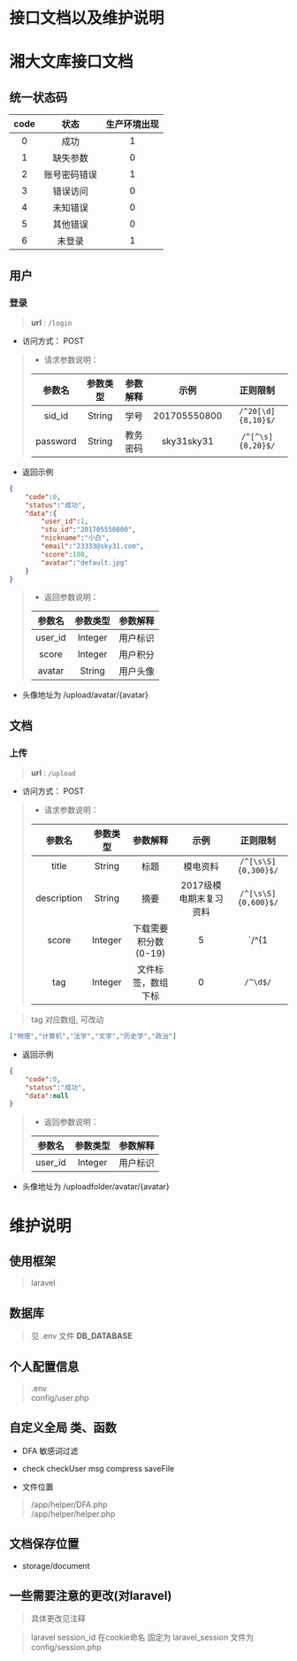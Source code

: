 # 接口文档以及维护说明
# 湘大文库接口文档  

## 统一状态码  

|code|状态|生产环境出现|  
| :----: | :----: | :----: |
|0|成功|1|
|1|缺失参数|0|
|2|账号密码错误|1|
|3|错误访问|0|
|4|未知错误|0|
|5|其他错误|0|
|6|未登录|1|

## 用户  

### 登录  

> **url** :  `/login`  

* 访问方式：  POST  

> * 请求参数说明：
>  
> |参数名|参数类型|参数解释|示例|正则限制|  
> | :----: | :---: | :---: | :---: |:---:|
> |sid_id|String|学号|201705550800|`/^20[\d]{8,10}$/`|
> |password|String|教务密码|sky31sky31|`/^[^\s]{8,20}$/`|  

* 返回示例  

```json
{
    "code":0,
    "status":"成功",
    "data":{
        "user_id":1,
        "stu_id":"201705550800",
        "nickname":"小白",
        "email":"23333@sky31.com",
        "score":100,
        "avatar":"default.jpg"
    }
}
```  

> * 返回参数说明：
>  
> |参数名|参数类型|参数解释| 
> | :----: | :---: | :---: |
> |user_id|Integer|用户标识|
> |score|Integer|用户积分|
> |avatar|String|用户头像|

* 头像地址为 /upload/avatar/{avatar}  

## 文档  

### 上传  

> **url** :  `/upload`  

* 访问方式：  POST  

> * 请求参数说明：
>  
> |参数名|参数类型|参数解释|示例|正则限制|  
> | :----: | :---: | :---: | :---: | :---: |
> |title|String|标题|模电资料|`/^[\s\S]{0,300}$/`|
> |description|String|摘要|2017级模电期末复习资料|`/^[\s\S]{0,600}$/`|  
> |score|Integer|下载需要积分数(0-19)|5|`/^(1|)\d$/`|
> |tag|Integer|文件标签，数组下标|0|`/^\d$/`|  

> tag 对应数组, 可改动  
```json
["物理","计算机","法学","文学","历史学","政治"]
```

* 返回示例  

```json
{
    "code":0,
    "status":"成功",
    "data":null
}
```  

> * 返回参数说明：
>  
> |参数名|参数类型|参数解释| 
> | :----: | :---: | :---: |
> |user_id|Integer|用户标识|


* 头像地址为 /uploadfolder/avatar/{avatar}  

# 维护说明  

## 使用框架  

> laravel  

## 数据库  

> 见 .env 文件  **DB_DATABASE**

## 个人配置信息  

> .env  
> config/user.php  

## 自定义全局 类、函数  

* DFA 敏感词过滤  
* check checkUser msg compress saveFile

* 文件位置
> /app/helper/DFA.php  
> /app/helper/helper.php  


## 文档保存位置  

* storage/document  

## 一些需要注意的更改(对laravel)  

> 具体更改见注释

> laravel session_id 在cookie命名 固定为 laravel_session  文件为 config/session.php  

